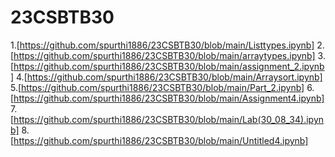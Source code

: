 # 23CSBTB30
1.[https://github.com/spurthi1886/23CSBTB30/blob/main/Listtypes.ipynb]
2.[https://github.com/spurthi1886/23CSBTB30/blob/main/arraytypes.ipynb]
3.[https://github.com/spurthi1886/23CSBTB30/blob/main/assignment_2.ipynb]
4.[https://github.com/spurthi1886/23CSBTB30/blob/main/Arraysort.ipynb]
5.[https://github.com/spurthi1886/23CSBTB30/blob/main/Part_2.ipynb]
6.[https://github.com/spurthi1886/23CSBTB30/blob/main/Assignment4.ipynb]
7.[https://github.com/spurthi1886/23CSBTB30/blob/main/Lab(30_08_34).ipynb]
8.[https://github.com/spurthi1886/23CSBTB30/blob/main/Untitled4.ipynb]


